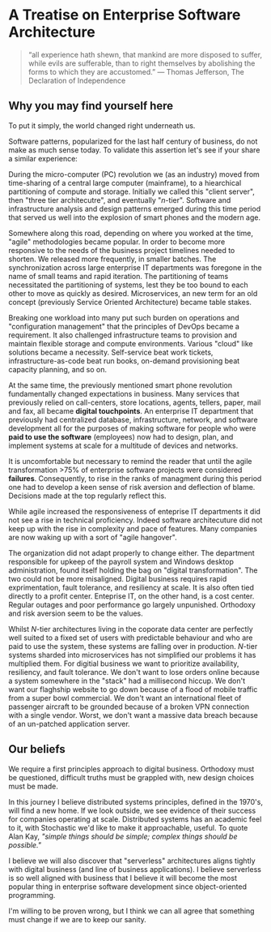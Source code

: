 # A Treatise on Enterprise Software Architecture

> “all experience hath shewn, that mankind are more disposed to suffer, while evils are sufferable, than to right themselves by abolishing the forms to which they are accustomed.” ― Thomas Jefferson, The Declaration of Independence

## Why you may find yourself here

To put it simply, the world changed right underneath us.

Software patterns, popularized for the last half century of business, do not make as much sense today. To validate this assertion let's see if your share a similar experience:

During the micro-computer (PC) revolution we (as an industry) moved from time-sharing of a central large computer (mainframe), to a hiearchical partitioning of compute and storage. Initially we called this "client server", then "three tier architecutre", and eventually "_n_-tier". Software and infrastructure analysis and design patterns emerged during this time period that served us well into the explosion of smart phones and the modern age.

Somewhere along this road, depending on where you worked at the time, "agile" methodologies became popular. In order to become more responsive to the needs of the business project timelines needed to shorten. We released more frequently, in smaller batches. The synchronization across large enterprise IT departments was foregone in the name of small teams and rapid iteration. The partitioning of teams necessitated the partitioning of systems, lest they be too bound to each other to move as quickly as desired. Microservices, an new term for an old concept (previously Service Oriented Architecture) became table stakes.

Breaking one workload into many put such burden on operations and "configuration management" that the principles of DevOps became a requirement. It also challenged infrastructure teams to provision and maintain flexible storage and compute environments. Various "cloud" like solutions became a necessity. Self-service beat work tickets, infrastructure-as-code beat run books, on-demand provisioning beat capacity planning, and so on.

At the same time, the previously mentioned smart phone revolution fundamentally changed expectations in business. Many services that previously relied on call-centers, store locations, agents, tellers, paper, mail and fax, all became **digital touchpoints**. An enterprise IT department that previously had centralized database, infrastructure, network, and software development all for the purposes of making software for people who were **paid to use the software** (employees) now had to design, plan, and implement systems at scale for a multitude of devices and networks.

It is uncomfortable but necessary to remind the reader that until the agile transformation >75% of enterprise software projects were considered **failures**. Consequently, to rise in the ranks of managment during this period one had to develop a keen sense of risk aversion and deflection of blame. Decisions made at the top regularly reflect this.

While agile increased the responsiveness of enteprise IT departments it did not see a rise in technical proficiency. Indeed software architecuture did not keep up with the rise in complexity and pace of features. Many companies are now waking up with a sort of "agile hangover".

The organization did not adapt properly to change either. The department responsible for upkeep of the payroll system and Windows desktop administration, found itself holding the bag on "digital transformation". The two could not be more misaligned. Digital business requires rapid exprimentation, fault tolerance, and resiliency at scale. It is also often tied directly to a profit center. Enteprise IT, on the other hand, is a cost center. Regular outages and poor performance go largely unpunished. Orthodoxy and risk aversion seem to be the values.

Whilst _N_-tier architectures living in the coporate data center are perfectly well suited to a fixed set of users with predictable behaviour and who are paid to use the system, these systems are falling over in production. _N_-tier systems sharded into microservices has not simplified our problems it has multiplied them. For digitial business we want to prioritize availability, resiliency, and fault tolerance. We don't want to lose orders online because a system somewhere in the "stack" had a millisecond hiccup. We don't want our flaghship website to go down because of a flood of mobile traffic from a super bowl commercial. We don't want an international fleet of passenger aircraft to be grounded because of a broken VPN connection with a single vendor. Worst, we don't want a massive data breach because of an un-patched application server.

## Our beliefs

We require a first principles approach to digital business. Orthodoxy must be questioned, difficult truths must be grappled with, new design choices must be made.

In this journey I believe distributed systems principles, defined in the 1970's, will find a new home. If we look outside, we see evidence of their success for companies operating at scale. Distributed systems has an academic feel to it, with Stochastic we'd like to make it approachable, useful. To quote Alan Kay, _"simple things should be simple; complex things should be possible."_

I believe we will also discover that "serverless" architectures aligns tightly with digital business (and line of business applications). I believe serverless is so well aligned with business that I believe it will become the most popular thing in enterprise software development since object-oriented programming.

I'm willing to be proven wrong, but I think we can all agree that something must change if we are to keep our sanity.

